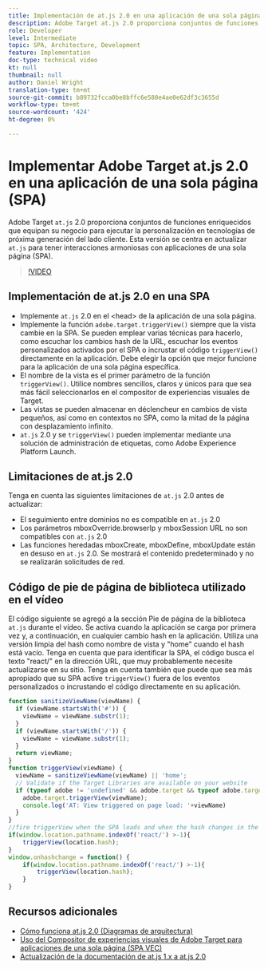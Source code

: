 ```yaml
---
title: Implementación de at.js 2.0 en una aplicación de una sola página (SPA)
description: Adobe Target at.js 2.0 proporciona conjuntos de funciones enriquecidos que equipan su negocio para ejecutar personalizaciones en tecnologías de próxima generación del lado cliente. Siga estos pasos para implementar at.js 2.0 en una aplicación de una sola página (SPA).
role: Developer
level: Intermediate
topic: SPA, Architecture, Development
feature: Implementation
doc-type: technical video
kt: null
thumbnail: null
author: Daniel Wright
translation-type: tm+mt
source-git-commit: b89732fcca0be8bffc6e580e4ae0e62df3c3655d
workflow-type: tm+mt
source-wordcount: '424'
ht-degree: 0%

---
```



# Implementar Adobe Target at.js 2.0 en una aplicación de una sola página (SPA)

Adobe Target `at.js` 2.0 proporciona conjuntos de funciones enriquecidos que equipan su negocio para ejecutar la personalización en tecnologías de próxima generación del lado cliente. Esta versión se centra en actualizar `at.js` para tener interacciones armoniosas con aplicaciones de una sola página (SPA).

>[!VIDEO](https://video.tv.adobe.com/v/26248?quality=12)

## Implementación de at.js 2.0 en una SPA

* Implemente `at.js` 2.0 en el &lt;head> de la aplicación de una sola página.
* Implemente la función `adobe.target.triggerView()` siempre que la vista cambie en la SPA. Se pueden emplear varias técnicas para hacerlo, como escuchar los cambios hash de la URL, escuchar los eventos personalizados activados por el SPA o incrustar el código `triggerView()` directamente en la aplicación. Debe elegir la opción que mejor funcione para la aplicación de una sola página específica.
* El nombre de la vista es el primer parámetro de la función `triggerView()`. Utilice nombres sencillos, claros y únicos para que sea más fácil seleccionarlos en el compositor de experiencias visuales de Target.
* Las vistas se pueden almacenar en déclencheur en cambios de vista pequeños, así como en contextos no SPA, como la mitad de la página con desplazamiento infinito.
* `at.js` 2.0 y se  `triggerView()` pueden implementar mediante una solución de administración de etiquetas, como Adobe Experience Platform Launch.

## Limitaciones de at.js 2.0

Tenga en cuenta las siguientes limitaciones de `at.js` 2.0 antes de actualizar:

* El seguimiento entre dominios no es compatible en `at.js` 2.0
* Los parámetros mboxOverride.browserIp y mboxSession URL no son compatibles con `at.js` 2.0
* Las funciones heredadas mboxCreate, mboxDefine, mboxUpdate están en desuso en `at.js` 2.0. Se mostrará el contenido predeterminado y no se realizarán solicitudes de red.

## Código de pie de página de biblioteca utilizado en el vídeo

El código siguiente se agregó a la sección Pie de página de la biblioteca `at.js` durante el vídeo. Se activa cuando la aplicación se carga por primera vez y, a continuación, en cualquier cambio hash en la aplicación. Utiliza una versión limpia del hash como nombre de vista y &quot;home&quot; cuando el hash está vacío. Tenga en cuenta que para identificar la SPA, el código busca el texto &quot;react/&quot; en la dirección URL, que muy probablemente necesite actualizarse en su sitio. Tenga en cuenta también que puede que sea más apropiado que su SPA active `triggerView()` fuera de los eventos personalizados o incrustando el código directamente en su aplicación.

```javascript
function sanitizeViewName(viewName) {
  if (viewName.startsWith('#')) {
    viewName = viewName.substr(1);
  }
  if (viewName.startsWith('/')) {
    viewName = viewName.substr(1);
  }
  return viewName;
}
function triggerView(viewName) {
  viewName = sanitizeViewName(viewName) || 'home';
  // Validate if the Target Libraries are available on your website
  if (typeof adobe != 'undefined' && adobe.target && typeof adobe.target.triggerView === 'function') {
    adobe.target.triggerView(viewName);
    console.log('AT: View triggered on page load: '+viewName)
  }
}
//fire triggerView when the SPA loads and when the hash changes in the SPA
if(window.location.pathname.indexOf('react/') >-1){
    triggerView(location.hash);
}
window.onhashchange = function() {
    if(window.location.pathname.indexOf('react/') >-1){
        triggerView(location.hash);
    }
}
```

## Recursos adicionales

* [Cómo funciona at.js 2.0 (Diagramas de arquitectura)](understanding-how-atjs-20-works.md)
* [Uso del Compositor de experiencias visuales de Adobe Target para aplicaciones de una sola página (SPA VEC)](../experiences/use-the-visual-experience-composer-for-single-page-applications.md)
* [Actualización de la documentación de at.js 1.x a at.js 2.0](https://docs.adobe.com/content/help/en/target/using/implement-target/client-side/upgrading-from-atjs-1x-to-atjs-20.html)